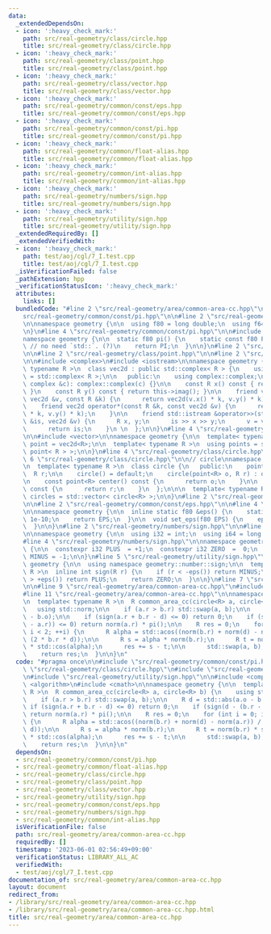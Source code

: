 ```yaml
---
data:
  _extendedDependsOn:
  - icon: ':heavy_check_mark:'
    path: src/real-geometry/class/circle.hpp
    title: src/real-geometry/class/circle.hpp
  - icon: ':heavy_check_mark:'
    path: src/real-geometry/class/point.hpp
    title: src/real-geometry/class/point.hpp
  - icon: ':heavy_check_mark:'
    path: src/real-geometry/class/vector.hpp
    title: src/real-geometry/class/vector.hpp
  - icon: ':heavy_check_mark:'
    path: src/real-geometry/common/const/eps.hpp
    title: src/real-geometry/common/const/eps.hpp
  - icon: ':heavy_check_mark:'
    path: src/real-geometry/common/const/pi.hpp
    title: src/real-geometry/common/const/pi.hpp
  - icon: ':heavy_check_mark:'
    path: src/real-geometry/common/float-alias.hpp
    title: src/real-geometry/common/float-alias.hpp
  - icon: ':heavy_check_mark:'
    path: src/real-geometry/common/int-alias.hpp
    title: src/real-geometry/common/int-alias.hpp
  - icon: ':heavy_check_mark:'
    path: src/real-geometry/numbers/sign.hpp
    title: src/real-geometry/numbers/sign.hpp
  - icon: ':heavy_check_mark:'
    path: src/real-geometry/utility/sign.hpp
    title: src/real-geometry/utility/sign.hpp
  _extendedRequiredBy: []
  _extendedVerifiedWith:
  - icon: ':heavy_check_mark:'
    path: test/aoj/cgl/7_I.test.cpp
    title: test/aoj/cgl/7_I.test.cpp
  _isVerificationFailed: false
  _pathExtension: hpp
  _verificationStatusIcon: ':heavy_check_mark:'
  attributes:
    links: []
  bundledCode: "#line 2 \"src/real-geometry/area/common-area-cc.hpp\"\n\n#line 2 \"\
    src/real-geometry/common/const/pi.hpp\"\n\n#line 2 \"src/real-geometry/common/float-alias.hpp\"\
    \n\nnamespace geometry {\n\n  using f80 = long double;\n  using f64 = double;\n\
    \n}\n#line 4 \"src/real-geometry/common/const/pi.hpp\"\n\n#include <cmath>\n\n\
    namespace geometry {\n\n  static f80 pi() {\n    static const f80 PI = acosl(-1);\
    \ // no need `std::`. (?)\n    return PI;\n  }\n\n}\n#line 2 \"src/real-geometry/class/circle.hpp\"\
    \n\n#line 2 \"src/real-geometry/class/point.hpp\"\n\n#line 2 \"src/real-geometry/class/vector.hpp\"\
    \n\n#include <complex>\n#include <iostream>\n\nnamespace geometry {\n\n  template<\
    \ typename R >\n  class vec2d : public std::complex< R > {\n    using complex\
    \ = std::complex< R >;\n\n   public:\n    using complex::complex;\n\n    vec2d(const\
    \ complex &c): complex::complex(c) {}\n\n    const R x() const { return this->real();\
    \ }\n    const R y() const { return this->imag(); }\n\n    friend vec2d operator*(const\
    \ vec2d &v, const R &k) {\n      return vec2d(v.x() * k, v.y() * k);\n    }\n\n\
    \    friend vec2d operator*(const R &k, const vec2d &v) {\n      return vec2d(v.x()\
    \ * k, v.y() * k);\n    }\n\n    friend std::istream &operator>>(std::istream\
    \ &is, vec2d &v) {\n      R x, y;\n      is >> x >> y;\n      v = vec2d(x, y);\n\
    \      return is;\n    }\n \n  };\n\n}\n#line 4 \"src/real-geometry/class/point.hpp\"\
    \n\n#include <vector>\n\nnamespace geometry {\n\n  template< typename R >\n  using\
    \ point = vec2d<R>;\n\n  template< typename R >\n  using points = std::vector<\
    \ point< R > >;\n\n}\n#line 4 \"src/real-geometry/class/circle.hpp\"\n\n#line\
    \ 6 \"src/real-geometry/class/circle.hpp\"\n\n// circle\nnamespace geometry {\n\
    \n  template< typename R >\n  class circle {\n   public:\n    point<R> o;\n  \
    \  R r;\n\n    circle() = default;\n    circle(point<R> o, R r) : o(o), r(r) {}\n\
    \n    const point<R> center() const {\n      return o;\n    }\n\n    const R radius()\
    \ const {\n      return r;\n    }\n  };\n\n\n  template< typename R >\n  using\
    \ circles = std::vector< circle<R> >;\n\n}\n#line 2 \"src/real-geometry/utility/sign.hpp\"\
    \n\n#line 2 \"src/real-geometry/common/const/eps.hpp\"\n\n#line 4 \"src/real-geometry/common/const/eps.hpp\"\
    \n\nnamespace geometry {\n\n  inline static f80 &eps() {\n    static f80 EPS =\
    \ 1e-10;\n    return EPS;\n  }\n\n  void set_eps(f80 EPS) {\n    eps() = EPS;\n\
    \  }\n\n}\n#line 2 \"src/real-geometry/numbers/sign.hpp\"\n\n#line 2 \"src/real-geometry/common/int-alias.hpp\"\
    \n\nnamespace geometry {\n\n  using i32 = int;\n  using i64 = long long;\n\n}\n\
    #line 4 \"src/real-geometry/numbers/sign.hpp\"\n\nnamespace geometry::number::sign\
    \ {\n\n  constexpr i32 PLUS  = +1;\n  constexpr i32 ZERO  =  0;\n  constexpr i32\
    \ MINUS = -1;\n\n}\n#line 5 \"src/real-geometry/utility/sign.hpp\"\n\nnamespace\
    \ geometry {\n\n  using namespace geometry::number::sign;\n\n  template< typename\
    \ R >\n  inline int sign(R r) {\n    if (r < -eps()) return MINUS;\n    if (r\
    \ > +eps()) return PLUS;\n    return ZERO;\n  }\n\n}\n#line 7 \"src/real-geometry/area/common-area-cc.hpp\"\
    \n\n#line 9 \"src/real-geometry/area/common-area-cc.hpp\"\n#include <algorithm>\n\
    #line 11 \"src/real-geometry/area/common-area-cc.hpp\"\n\nnamespace geometry {\n\
    \n  template< typename R >\n  R common_area_cc(circle<R> a, circle<R> b) {\n \
    \   using std::norm;\n\n    if (a.r > b.r) std::swap(a, b);\n\n    R d = std::abs(a.o\
    \ - b.o);\n\n    if (sign(a.r + b.r - d) <= 0) return 0;\n    if (sign(d - (b.r\
    \ - a.r)) <= 0) return norm(a.r) * pi();\n\n    R res = 0;\n    for (int i = 0;\
    \ i < 2; ++i) {\n      R alpha = std::acos((norm(b.r) + norm(d) - norm(a.r)) /\
    \ (2 * b.r * d));\n\n      R s = alpha * norm(b.r);\n      R t = norm(b.r) * std::sin(alpha)\
    \ * std::cos(alpha);\n      res += s - t;\n\n      std::swap(a, b);\n    }\n\n\
    \    return res;\n  }\n\n}\n"
  code: "#pragma once\n\n#include \"src/real-geometry/common/const/pi.hpp\"\n#include\
    \ \"src/real-geometry/class/circle.hpp\"\n#include \"src/real-geometry/class/point.hpp\"\
    \n#include \"src/real-geometry/utility/sign.hpp\"\n\n#include <complex>\n#include\
    \ <algorithm>\n#include <cmath>\n\nnamespace geometry {\n\n  template< typename\
    \ R >\n  R common_area_cc(circle<R> a, circle<R> b) {\n    using std::norm;\n\n\
    \    if (a.r > b.r) std::swap(a, b);\n\n    R d = std::abs(a.o - b.o);\n\n   \
    \ if (sign(a.r + b.r - d) <= 0) return 0;\n    if (sign(d - (b.r - a.r)) <= 0)\
    \ return norm(a.r) * pi();\n\n    R res = 0;\n    for (int i = 0; i < 2; ++i)\
    \ {\n      R alpha = std::acos((norm(b.r) + norm(d) - norm(a.r)) / (2 * b.r *\
    \ d));\n\n      R s = alpha * norm(b.r);\n      R t = norm(b.r) * std::sin(alpha)\
    \ * std::cos(alpha);\n      res += s - t;\n\n      std::swap(a, b);\n    }\n\n\
    \    return res;\n  }\n\n}\n"
  dependsOn:
  - src/real-geometry/common/const/pi.hpp
  - src/real-geometry/common/float-alias.hpp
  - src/real-geometry/class/circle.hpp
  - src/real-geometry/class/point.hpp
  - src/real-geometry/class/vector.hpp
  - src/real-geometry/utility/sign.hpp
  - src/real-geometry/common/const/eps.hpp
  - src/real-geometry/numbers/sign.hpp
  - src/real-geometry/common/int-alias.hpp
  isVerificationFile: false
  path: src/real-geometry/area/common-area-cc.hpp
  requiredBy: []
  timestamp: '2023-06-01 02:56:49+09:00'
  verificationStatus: LIBRARY_ALL_AC
  verifiedWith:
  - test/aoj/cgl/7_I.test.cpp
documentation_of: src/real-geometry/area/common-area-cc.hpp
layout: document
redirect_from:
- /library/src/real-geometry/area/common-area-cc.hpp
- /library/src/real-geometry/area/common-area-cc.hpp.html
title: src/real-geometry/area/common-area-cc.hpp
---
```


